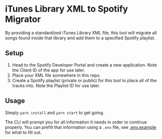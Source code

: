 # iTunes Library XML to Spotify Migrator
By providing a standardized iTunes Library XML file, this tool will migrate all songs found inside that library and add them to a specified Spotify playlist.

## Setup

1. Head to the Spotify Developer Portal and create a new application. Note the Client ID of the app for use later.
2. Place your XML file somewhere in this repo.
3. Create a Spotify playlist (private or public) for this tool to place all of the tracks into. Note the Playlist ID for use later.

## Usage

Simply `yarn install` and `yarn start` to get going.

The CLI will prompt you for all information it needs in order to continue properly. You can prefill that information using a `.env` file, see [.env.example](.env.example) for what to fill out.
